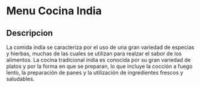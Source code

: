 # Menu Cocina India

## Descripcion
La comida india se caracteriza por el uso de una gran variedad de especias y hierbas, muchas de las cuales se utilizan para realzar el sabor de los alimentos. La cocina tradicional india es conocida por su gran variedad de platos y por la forma en que se preparan, lo que incluye la cocción a fuego lento, la preparación de panes y la utilización de ingredientes frescos y saludables.
